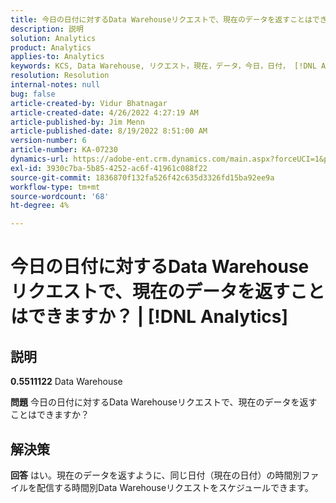 ```yaml
---
title: 今日の日付に対するData Warehouseリクエストで、現在のデータを返すことはできますか？ | [!DNL Analytics]
description: 説明
solution: Analytics
product: Analytics
applies-to: Analytics
keywords: KCS, Data Warehouse, リクエスト，現在，データ，今日，日付， [!DNL Analytics]
resolution: Resolution
internal-notes: null
bug: false
article-created-by: Vidur Bhatnagar
article-created-date: 4/26/2022 4:27:19 AM
article-published-by: Jim Menn
article-published-date: 8/19/2022 8:51:00 AM
version-number: 6
article-number: KA-07230
dynamics-url: https://adobe-ent.crm.dynamics.com/main.aspx?forceUCI=1&pagetype=entityrecord&etn=knowledgearticle&id=2f170927-19c5-ec11-a7b6-0022480a1004
exl-id: 3930c7ba-5b85-4252-ac6f-41961c088f22
source-git-commit: 1836870f132fa526f42c635d3326fd15ba92ee9a
workflow-type: tm+mt
source-wordcount: '68'
ht-degree: 4%

---
```


# 今日の日付に対するData Warehouseリクエストで、現在のデータを返すことはできますか？ | [!DNL Analytics]

## 説明


<b>0.5511122</b>
Data Warehouse

<b>問題</b>
今日の日付に対するData Warehouseリクエストで、現在のデータを返すことはできますか？


## 解決策


<b>回答</b>
はい。現在のデータを返すように、同じ日付（現在の日付）の時間別ファイルを配信する時間別Data Warehouseリクエストをスケジュールできます。
